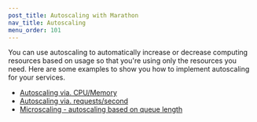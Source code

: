 ```yaml
---
post_title: Autoscaling with Marathon
nav_title: Autoscaling
menu_order: 101
---
```


You can use autoscaling to automatically increase or decrease computing resources based on usage so that you're using only the resources you need. Here are some examples to show you how to implement autoscaling for your services.

- [Autoscaling via. CPU/Memory](cpu-memory/)
- [Autoscaling via. requests/second](requests-second/)
- [Microscaling - autoscaling based on queue length](microscaling-queue/)